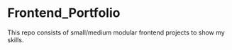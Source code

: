 # Frontend_Portfolio

This repo consists of small/medium modular frontend projects to show my skills.
